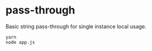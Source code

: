 # pass-through

Basic string pass-through for single instance local usage.

```console
yarn
node app.js
```
